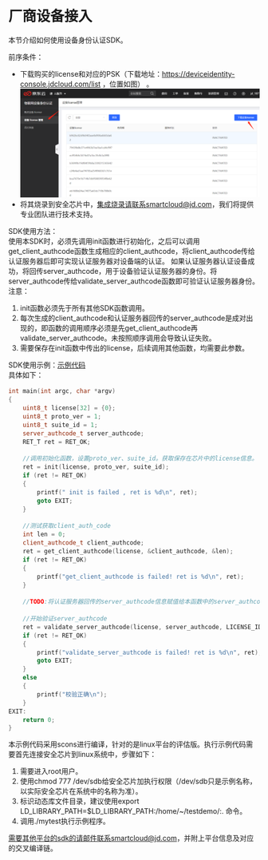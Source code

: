 # 厂商设备接入

本节介绍如何使用设备身份认证SDK。

前序条件：
- 下载购买的license和对应的PSK（下载地址：https://deviceidentity-console.jdcloud.com/list ，位置如图）  。
![管理设备](../../../../image/IoT/IoT-Device-Identity/License-Manage.png)
- 将其烧录到安全芯片中，集成烧录请联系smartcloud@jd.com，我们将提供专业团队进行技术支持。  

SDK使用方法：  
使用本SDK时，必须先调用init函数进行初始化，之后可以调用get_client_authcode函数生成相应的client_authcode，将client_authcode传给认证服务器后即可实现认证服务器对设备端的认证。
如果认证服务器认证设备成功，将回传server_authcode，用于设备验证认证服务器的身份。将server_authcode传给validate_server_authcode函数即可验证认证服务器身份。
注意：  
1. init函数必须先于所有其他SDK函数调用。
2. 每次生成的client_authcode和认证服务器回传的server_authcode是成对出现的，即函数的调用顺序必须是先get_client_authcode再validate_server_authcode。未按照顺序调用会导致认证失败。
3. 需要保存在init函数中传出的license，后续调用其他函数，均需要此参数。

SDK使用示例：[示例代码](../Related-Resources/testdemo.rar)  
具体如下：
```C++
int main(int argc, char *argv)
{
    uint8_t license[32] = {0};
    uint8_t proto_ver = 1;
    uint8_t suite_id = 1;
    server_authcode_t server_authcode;
    RET_T ret = RET_OK;

    //调用初始化函数，设置proto_ver、suite_id。获取保存在芯片中的license信息。
    ret = init(license, proto_ver, suite_id);
    if (ret != RET_OK)
    {
        printf(" init is failed , ret is %d\n", ret);
        goto EXIT;
    }

    //测试获取client_auth_code
    int len = 0;
    client_authcode_t client_authcode;
    ret = get_client_authcode(license, &client_authcode, &len);
    if (ret != RET_OK)
    {
        printf("get_client_authcode is failed! ret is %d\n", ret);
    }

    //TODO:将认证服务器回传的server_authcode信息赋值给本函数中的server_authcode变量

    //开始验证server_authcode
    ret = validate_server_authcode(license, server_authcode, LICENSE_ID_SRV_AUTHCODE_LEN);
    if (ret != RET_OK)
    {
        printf("validate_server_authcode is failed! ret is %d\n", ret);
        goto EXIT;
    }
    else
    {
        printf("校验正确\n");
    }
EXIT:
    return 0;
}
```
本示例代码采用scons进行编译，针对的是linux平台的评估版。执行示例代码需要首先连接安全芯片到linux系统中，步骤如下：
1. 需要进入root用户。
2. 使用chmod 777 /dev/sdb给安全芯片加执行权限（/dev/sdb只是示例名称，以实际安全芯片在系统中的名称为准）。
3. 标识动态库文件目录，建议使用export LD_LIBRARY_PATH=$LD_LIBRARY_PATH:/home/~/testdemo/:. 命令。
4. 调用./mytest执行示例程序。

需要其他平台的sdk的请邮件联系smartcloud@jd.com，并附上平台信息及对应的交叉编译链。


